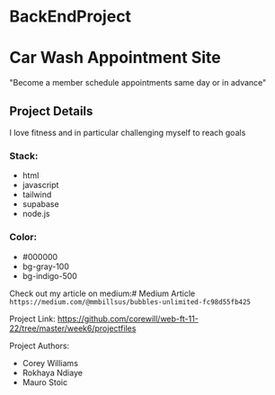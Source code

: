 # BackEndProject
# Car Wash Appointment Site
"Become a member schedule appointments same day or in advance"
## Project Details
I love fitness and in particular challenging myself to reach goals
### Stack:
* html
* javascript
* tailwind
* supabase
* node.js


### Color: 
* #000000
* bg-gray-100
* bg-indigo-500



Check out my article on medium:# Medium Article `https://medium.com/@mmbillsus/bubbles-unlimited-fc98d55fb425`

Project Link: https://github.com/corewill/web-ft-11-22/tree/master/week6/projectfiles

Project Authors:
* Corey Williams
* Rokhaya Ndiaye
* Mauro Stoic
